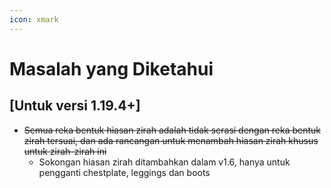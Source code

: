 ```yaml
---
icon: xmark
---
```


# Masalah yang Diketahui

## \[Untuk versi 1.19.4+]

* ~~Semua reka bentuk hiasan zirah adalah tidak serasi dengan reka bentuk zirah tersuai, dan ada rancangan untuk menambah hiasan zirah khusus untuk zirah-zirah ini~~
  * Sokongan hiasan zirah ditambahkan dalam v1.6, hanya untuk pengganti chestplate, leggings dan boots

